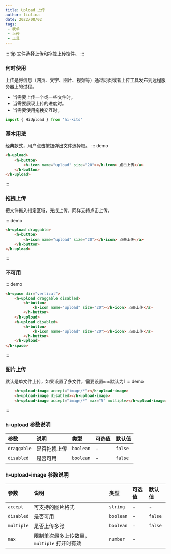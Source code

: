 ```yaml
---
title: Upload 上传
author: liulina
date: 2022/08/02
tags:
 - 表单
 - 上传
 - 工具
---
```

::: tip
文件选择上传和拖拽上传控件。
:::
### 何时使用
上传是将信息（网页、文字、图片、视频等）通过网页或者上传工具发布到远程服务器上的过程。

- 当需要上传一个或一些文件时。
- 当需要展现上传的进度时。
- 当需要使用拖拽交互时。
```ts
import { HiUpload } from 'hi-kits'
```

### 基本用法

经典款式，用户点击按钮弹出文件选择框。
::: demo
```html
<h-upload>
    <h-button>
        <h-icon name="upload" size="20"></h-icon> 点击上传</a>
    </h-button>
</h-upload>

```
:::

### 拖拽上传

把文件拖入指定区域，完成上传，同样支持点击上传。

::: demo
```html
<h-upload draggable>
    <h-button>
        <h-icon name="upload" size="20"></h-icon> 点击上传</a>
    </h-button>
</h-upload>

```
:::

### 不可用
::: demo
```html
<h-space dir="vertical">
    <h-upload draggable disabled>
        <h-button>
            <h-icon name="upload" size="20"></h-icon> 点击上传</a>
        </h-button>
    </h-upload>
    <h-upload disabled>
        <h-button>
            <h-icon name="upload" size="20"></h-icon> 点击上传</a>
        </h-button>
    </h-upload>
</h-space>
```
:::

### 图片上传

默认是单文件上传，如果设置了多文件，需要设置`max`默认为1
::: demo
```html
    <h-upload-image accept="image/*"></h-upload-image>
    <h-upload-image disabled></h-upload-image>
    <h-upload-image accept="image/*" max="5" multiple></h-upload-image>

```
:::

### h-upload 参数说明

|参数|说明|类型|可选值|默认值
|:--|:--|:--|:-----|:---
| `draggable`| 是否拖拽上传 |  `boolean` | - | `false`
| `disabled`| 是否可用 |  `boolean` | - | `false`


### h-upload-image 参数说明

|参数|说明|类型|可选值|默认值
|:--|:--|:--|:-----|:---
| `accept`| 可支持的图片格式 |  `string` | - | -
| `disabled`| 是否可用 |  `boolean` | - | `false`
| `multiple`| 是否上传多张 |  `boolean` | - | `false`
| `max`| 限制单次最多上传数量，`multiple` 打开时有效 |  `number` | - | 
